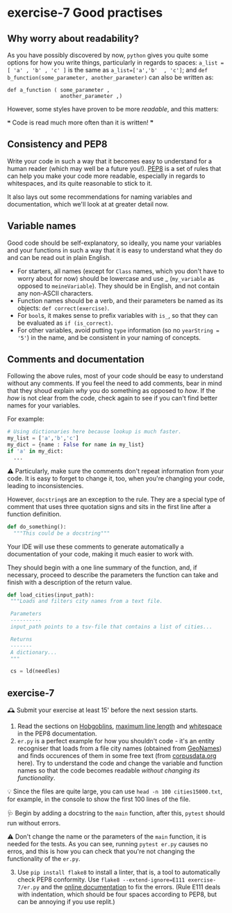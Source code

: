 # exercise-7 Good practises 

## Why worry about readability?

As you have possibly discovered by now, `python` gives you quite some options for how you write things, particularly in regards to spaces: `a_list = [ 'a' , 'b' , 'c' ]` is the same as `a_list=['a','b'  , 'c']`; and `def b_function(some_parameter, another_parameter)` can also be written as:
```
def a_function ( some_parameter ,
                 another_parameter ,)
```

However, some styles have proven to be more *readable*, and this matters: 

❝ Code is read much more often than it is written! ❞

## Consistency and PEP8

Write your code in such a way that it becomes easy to understand for a human reader (which may well be a future you!). [PEP8](https://pep8.org/) is a set of rules that can help you make your code more readable, especially in regards to whitespaces, and its quite reasonable to stick to it.

It also lays out some recommendations for naming variables and documentation, which we'll look at at greater detail now.

## Variable names

Good code should be self-explanatory, so ideally, you name your variables and your functions in such a way that it is easy to understand what they do and can be read out in plain English.

* For starters, all names (except for `Class` names, which you don't have to worry about for now) should be lowercase and use _ (`my_variable` as opposed to `meineVariable`). They should be in English, and not contain any non-ASCII characters.
* Function names should be a verb, and their parameters be named as its objects: `def correct(exercise)`.
* For `bool`s, it makes sense to prefix variables with `is_`, so that they can be evaluated as `if (is_correct)`.
* For other variables, avoid putting  `type` information (so no `yearString = '5'`) in the name, and be consistent in your naming of concepts.

## Comments and documentation

Following the above rules, most of your code should be easy to understand without any comments. If you feel the need to add comments, bear in mind that they shoud explain *why* you do something as opposed to *how*. If the *how* is not clear from the code, check again to see if you can't find better names for your variables.

For example:
```python
# Using dictionaries here because lookup is much faster.
my_list = ['a','b','c']
my_dict = {name : False for name in my_list}
if 'a' in my_dict:
  ...
```

⚠️ Particularly, make sure the comments don't repeat information from your code. It is easy to forget to change it, too, when you're changing your code, leading to inconsistencies.

However, `docstring`s are an exception to the rule. They are a special type of comment that uses three quotation signs and sits in the first line after a function definition.
```python
def do_something():
  """This could be a docstring"""
```

 Your IDE will use these comments to generate automatically a documentation of your code, making it much easier to work with. 
 
 They should begin with a one line summary of the function, and, if necessary, proceed to describe the parameters the function can take and finish with a description of the return value.

 ```python
def load_cities(input_path):
  """Loads and filters city names from a text file.

  Parameters
  ----------
  input_path points to a tsv-file that contains a list of cities...

  Returns
  -------
  A dictionary...
  """

  cs = ld(needles)
```

## exercise-7

🕰 Submit your exercise at least 15' before the next session starts. 

1. Read the sections on [Hobgoblins](https://pep8.org/#a-foolish-consistency-is-the-hobgoblin-of-little-minds), [maximum line length](https://pep8.org/#maximum-line-length) and [whitespace](https://pep8.org/#whitespace-in-expressions-and-statements) in the PEP8 documentation.
2. `er.py` is a perfect example for how you shouldn't code - it's an entity recogniser that loads from a file city names (obtained from [GeoNames](http://download.geonames.org/export/dump/)) and finds occurences of them in some free text (from [corpusdata.org](https://www.corpusdata.org/) here). 
Try to understand the code and change the variable and function names so that the code becomes readable *without changing its functionality*.

💡 Since the files are quite large, you can use `head -n 100 cities15000.txt`, for example, in the console to show the first 100 lines of the file.

🩺 Begin by adding a docstring to the `main` function, after this, `pytest` should run without errors.

⚠️ Don't change the name or the parameters of the `main` function, it is needed for the tests. As you can see, running `pytest er.py` causes no erros, and this is how you can check that you're not changing the functionality of the `er.py`.

3. Use `pip install flake8` to install a linter, that is, a tool to automatically check PEP8 conformity. Use `flake8 --extend-ignore=E111 exercise-7/er.py` and the [online documentation](https://www.flake8rules.com/) to fix the errors. (Rule E111 deals with indentation, which should be four spaces according to PEP8, but can be annoying if you use replit.)

